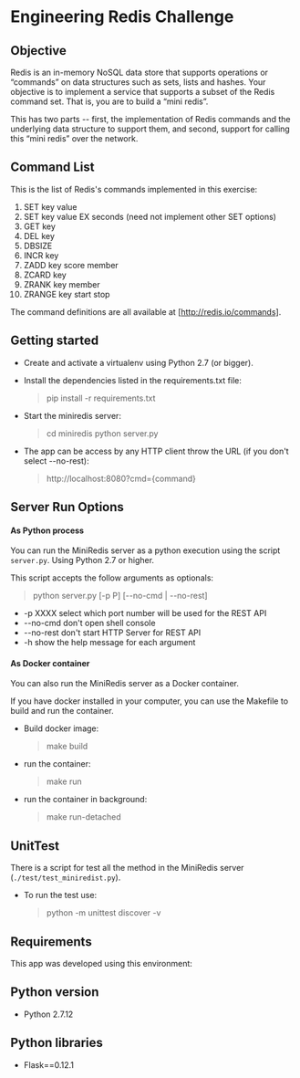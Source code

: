 Engineering Redis Challenge
==========================

## Objective

Redis is an in-memory NoSQL data store that supports operations or “commands” on data structures such as sets, lists and hashes. Your objective is to implement a service that supports a subset of the Redis command set. That is, you are to build a “mini redis”.

This has two parts -- first, the implementation of Redis commands and the underlying data structure to support them, and second, support for calling this “mini redis” over the network.


## Command List

This is the list of Redis's commands implemented in this exercise:

   1. SET key value
   2. SET key value EX seconds (need not implement other SET options)
   3. GET key
   4. DEL key
   5. DBSIZE
   6. INCR key
   7. ZADD key score member
   8. ZCARD key
   9. ZRANK key member
   10. ZRANGE key start stop

The command definitions are all available at [http://redis.io/commands].

## Getting started

- Create and activate a virtualenv using Python 2.7 (or bigger).

- Install the dependencies listed in the requirements.txt file:
    > pip install -r requirements.txt

- Start the miniredis server:
    > cd miniredis
    > python server.py
    
- The app can be access by any HTTP client throw the URL (if you don't select --no-rest):    
    > http://localhost:8080?cmd={command}
 
## Server Run Options

#### As Python process

You can run the MiniRedis server as a python execution using the script `server.py`. Using Python 2.7 or higher.

This script accepts the follow arguments as optionals: 

  > python server.py [-p P] [--no-cmd | --no-rest]
  
  - -p XXXX       select which port number will be used for the REST API
  - --no-cmd      don't open shell console
  - --no-rest     don't start HTTP Server for REST API
  - -h            show the help message for each argument


#### As Docker container

You can also run the MiniRedis server as a Docker container. 

If you have docker installed in your computer, you can use the Makefile to build and run the container.

- Build docker image:
    > make build
- run the container:
    > make run
- run the container in background:
    > make run-detached

## UnitTest

There is a script for test all the method in the MiniRedis server (`./test/test_miniredist.py`). 

- To run the test use:
  > python -m unittest discover -v

## Requirements

This app was developed using this environment: 

Python version
--------------
* Python 2.7.12

Python libraries
----------------

* Flask==0.12.1

